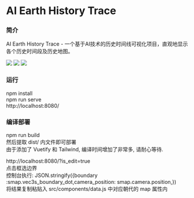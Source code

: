 <h1>AI Earth History Trace</h1>

<h3>简介</h3>
<p>AI Earth History Trace - 一个基于AI技术的历史时间线可视化项目，直观地显示各个历史时间段及历史地图。</p>

<!-- <img src="http://gonnavis.com/timeline/preview2.png"> -->
<img src="https://raw.githubusercontent.com/gonnavis/Timeline/master/other/screenshoot.png">
<img src="https://raw.githubusercontent.com/gonnavis/Timeline/master/other/screenshoot_2.jpg">
<img src="https://raw.githubusercontent.com/gonnavis/Timeline/master/other/screenshoot_twha.jpg">

<h3>运行</h3>
<p>
  npm install<br>
  npm run serve<br>
  http://localhost:8080/<br>
</p>

<h3>编译部署</h3>
<p>
  npm run build<br>
  然后提取 dist/ 内文件即可部署 <br>
  由于添加了 Vuetify 和 Tailwind, 编译时间增加了非常多, 请耐心等待.<br>
</p>


<p>
  http://localhost:8080/?is_edit=true<br>
  点击框选边界<br>
  控制台执行:  JSON.stringify({boundary :smap.vec3s_boundary_dot,camera_position: smap.camera.position,})<br>
  将结果复制粘贴入 src/components/data.js 中对应朝代的 map 属性内<br>
</p>

